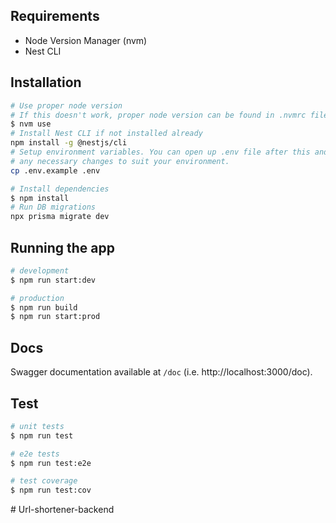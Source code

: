 ## Requirements

- Node Version Manager (nvm)
- Nest CLI

## Installation

```bash
# Use proper node version
# If this doesn't work, proper node version can be found in .nvmrc file
$ nvm use
# Install Nest CLI if not installed already
npm install -g @nestjs/cli
# Setup environment variables. You can open up .env file after this and make
# any necessary changes to suit your environment.
cp .env.example .env

# Install dependencies
$ npm install
# Run DB migrations
npx prisma migrate dev
```

## Running the app

```bash
# development
$ npm run start:dev

# production
$ npm run build
$ npm run start:prod
```

## Docs

Swagger documentation available at `/doc` (i.e. http://localhost:3000/doc).

## Test

```bash
# unit tests
$ npm run test

# e2e tests
$ npm run test:e2e

# test coverage
$ npm run test:cov
```
#   U r l - s h o r t e n e r - b a c k e n d  
 
